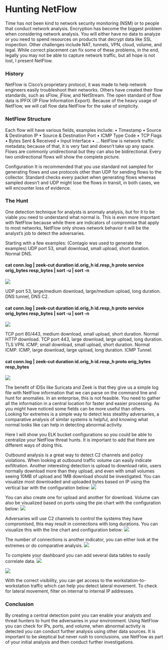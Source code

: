 # Hunting NetFlow
Time has not been kind to network security monitoring (NSM) or to people that conduct network analysis. 
Encryption has become the biggest problem when considering network analysis. You will either have no data to analyze or you need to spend resources on products that decrypt data like SSL inspection.
Other challenges include NAT, tunnels, VPN, cloud, volume, and legal.
While correct placement can fix some of these problems, in the end, legally you may not be able to capture network traffic, but all hope is not lost, I present NetFlow.

### History
NetFlow is Cisco’s proprietary protocol, it was made to help network engineers easily troubleshoot their networks.
Others have created their flow standards, such as sFlow, jFlow, and NetStream.
The open standard of flow data is IPFIX (IP Flow Information Export).
Because of the heavy usage of NetFlow, we will call flow data NetFlow for the sake of simplicity.

### NetFlow Structure
Each flow will have various fields, examples include:
•	Timestamp
•	Source & Destination IP
•	Source & Destination Port
•	ICMP Type Code
•	TCP Flags
•	Bytes Sent & Received
•	Input Interface
•	…
NetFlow is network traffic metadata; because of that, it is very fast and doesn’t take up any space.
Flows are commonly unidirectional but they can also be bidirectional. Every two unidirectional flows will show the complete picture.

Configuration
It is recommended that you use standard not sampled for generating flows and use protocols other than UDP for sending flows to the collector. Standard checks every packet when generating flows whereas sampled doesn’t and UDP might lose the flows in transit, in both cases, we will encounter loss of evidence.


### The Hunt
One detection technique for analysts is anomaly analysis, but for it to be viable you need to understand what normal is. This is even more important with NetFlow because while there are indicators of compromise that apply to most networks, NetFlow only shows network behavior it will be the analyst’s job to detect the adversaries.

Starting with a few examples: (Contagio was used to generate the examples)
UDP port 53, small download, small upload, short duration.
Normal DNS.
#### cat conn.log | zeek-cut  duration id.orig_h id.resp_h proto service orig_bytes resp_bytes | sort -u | sort -n 

![](/assets/images/pic1.jpg)

UDP port 53, large/medium download, large/medium upload, long duration.
DNS tunnel, DNS C2.
#### cat conn.log | zeek-cut  duration id.orig_h id.resp_h proto service orig_bytes resp_bytes | sort -u | sort -n
![](/assets/images/pic2.jpg)

TCP port 80/443, medium download, small upload, short duration.
Normal HTTP download.
TCP port 443, large download, large upload, long duration.
TLS VPN.
ICMP, small download, small upload, short duration.
Normal ICMP.
ICMP, large download, large upload, long duration.
ICMP Tunnel.
#### cat conn.log | zeek-cut duration id.orig_h id.resp_h proto orig_bytes resp_bytes
![](/assets/images/pic3.jpg)

The benefit of IDSs like Suricata and Zeek is that they give us a simple log file with NetFlow information that we can parse on the command line and hunt for anomalies.
In an enterprise, this is not feasible. You need to gather all the information in a central location for faster and easier processing.
As you might have noticed some fields can be more useful than others. Looking for extremes is a simple way to detect less stealthy adversaries, a comparative analysis of similar systems is helpful, and knowing what normal looks like can help in detecting abnormal activity.

Here I will show you ELK bucket configurations so you could be able to centralize your NetFlow threat hunts. It is important to add that there are different ways of doing this.

Outbound analysis is a great way to detect C2 channels and policy violations.
When looking at outbound traffic volume can easily indicate exfiltration. 
Another interesting detection is upload to download ratio, users normally download more than they upload, and even with small volumes seeing 10MB of upload and 1MB download should be investigated.
You can visualize most downloaded and uploaded bytes based on IP using the vertical bar with the configuration below:
![](/assets/images/pic4.jpg)


You can also create one for upload and another for download.
Volume can also be visualized based on ports using the pie chart with the configuration below:
![](/assets/images/pic5.jpg)




Adversaries will use C2 channels to control the systems they have compromised, this may result in connections with long durations.
You can visualize this with the line chart and configuration below:
![](/assets/images/pic6.jpg)



The number of connections is another indicator, you can either look at the extremes or do comparative analysis.
![](/assets/images/pic7.jpg)




To complete your dashboard you can add several data tables to easily correlate data.
![](/assets/images/pic8.jpg)

![](/assets/images/pic9.jpg)


 


With the correct visibility, you can get access to the workstation-to-workstation traffic which can help you detect lateral movement.
To check for lateral movement, filter on internal to internal IP addresses.


### Conclusion
By creating a central detection point you can enable your analysts and threat hunters to hunt the adversaries in your environment.
Using NetFlow you can check for IPs, ports, and volume, when abnormal activity is detected you can conduct further analysis using other data sources.
It is important to be skeptical but never rush to conclusions, use NetFlow as part of your initial analysis and then conduct further investigations.


